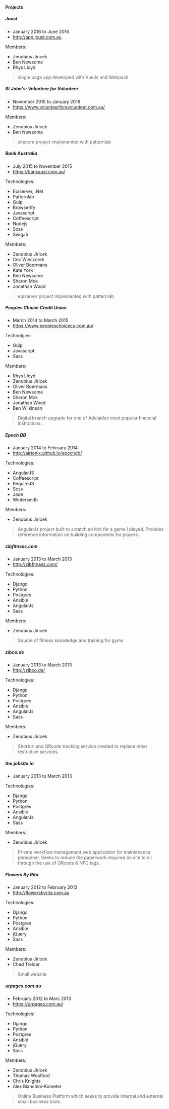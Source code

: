 #### Projects

##### Joust

- January 2016 to June 2016
- http://app.joust.com.au

Members:
- Zenobius Jiricek
- Ben Newsome
- Rhys Lloyd

> single page app developed with VueJs and Webpack

##### St John's: Volunteer for Volunteer

- November 2015 to January 2016
- https://www.volunteerforavolunteer.com.au/

Members:
- Zenobius Jiricek
- Ben Newsome

> sitecore project implemented with patternlab

##### Bank Australia

- July 2015 to November 2015
- https://bankaust.com.au/

Technologies:
- Episerver, .Net
- Patternlab
- Gulp
- Browserify
- Javascript
- Coffeescript
- Nodejs
- Scss
- SwigJS

Members:
- Zenobius Jiricek
- Cez Wieczorek
- Oliver Boermans
- Kate York
- Ben Newsome
- Sharon Mok
- Jonathan Wood

> episerver project implemented with patternlab

##### Peoples Choice Credit Union

- March 2014 to March 2015
- https://www.peopleschoicecu.com.au/

Technolgies:
 - Gulp
 - Javascript
 - Sass

Members:
- Rhys Lloyd
- Zenobius Jiricek
- Oliver Boermans
- Ben Newsome
- Sharon Mok
- Jonathan Wood
- Ben Wilkinson

> Digital branch upgrade for one of Adelaides most popular financial institutions.

##### Epoch DB

- January 2014 to February 2014
- http://airtonix.github.io/epochdb/

Technologies:
- AngularJS
- Coffeescript
- RequireJS
- Scss
- Jade
- Wintersmith

Members:
- Zenobius Jiricek

> AngularJs project built to scratch an itch for a game I played. Provides reference information on building components for players.

##### zibfitness.com

- January 2013 to March 2013
- http://zibfitness.com/

Technologies:
- Django
- Python
- Postgres
- Ansible
- AngularJs
- Sass

Members:
- Zenobius Jiricek

> Source of fitness knowledge and training for gyms

##### zibco.de

- January 2013 to March 2013
- http://zibco.de/

Technologies:
- Django
- Python
- Postgres
- Ansible
- AngularJs
- Sass


Members:
- Zenobius Jiricek

> Shorturl and QRcode tracking service created to replace other restrictive services.

##### the.jobsite.io

- January 2013 to March 2013

Technologies:
- Django
- Python
- Postgres
- Ansible
- AngularJs
- Sass

Members:
- Zenobius Jiricek

> Private workflow management web application for maintenance personnel. Seeks to reduce the paperwork required on site to nil through the use of QRcode & NFC tags.

##### Flowers By Rita

- January 2012 to February 2012
- http://flowersbyrita.com.au

Technologies:
- Django
- Python
- Postgres
- Ansible
- jQuery
- Sass

Members:
- Zenobius Jiricek
- Chad Treloar

> Small website

##### urpages.com.au

- February 2012 to Marc 2013
- https://urpages.com.au/

Technologies:
- Django
- Python
- Postgres
- Ansible
- jQuery
- Sass

Members:
- Zenobius Jiricek
- Thomas Woolford
- Chris Knights
- Alex Bianchini-Kometer

> Online Business Platform which seeks to provide internal and external small business tools.


